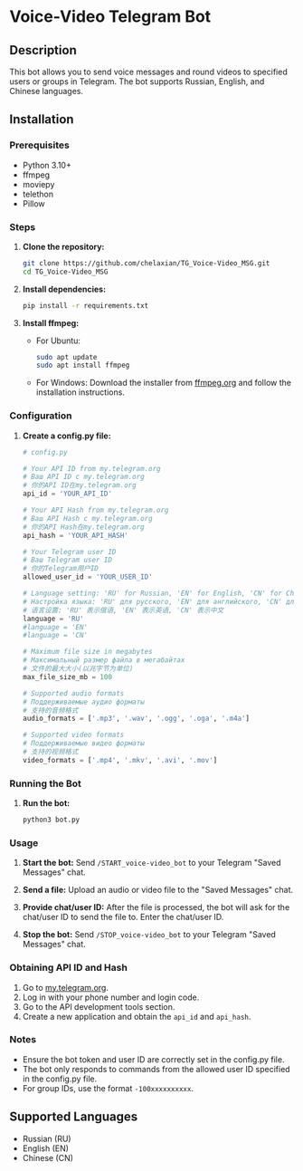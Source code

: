 # Voice-Video Telegram Bot

## Description
This bot allows you to send voice messages and round videos to specified users or groups in Telegram. The bot supports Russian, English, and Chinese languages.

## Installation

### Prerequisites
- Python 3.10+
- ffmpeg
- moviepy
- telethon
- Pillow

### Steps

1. **Clone the repository:**
    ```sh
    git clone https://github.com/chelaxian/TG_Voice-Video_MSG.git
    cd TG_Voice-Video_MSG
    ```

2. **Install dependencies:**
    ```sh
    pip install -r requirements.txt
    ```

3. **Install ffmpeg:**
    - For Ubuntu:
        ```sh
        sudo apt update
        sudo apt install ffmpeg
        ```
    - For Windows:
        Download the installer from [ffmpeg.org](https://ffmpeg.org/download.html) and follow the installation instructions.

### Configuration

1. **Create a config.py file:**
    ```python
    # config.py

    # Your API ID from my.telegram.org
    # Ваш API ID с my.telegram.org
    # 你的API ID在my.telegram.org
    api_id = 'YOUR_API_ID'

    # Your API Hash from my.telegram.org
    # Ваш API Hash с my.telegram.org
    # 你的API Hash在my.telegram.org
    api_hash = 'YOUR_API_HASH'

    # Your Telegram user ID
    # Ваш Telegram user ID
    # 你的Telegram用户ID
    allowed_user_id = 'YOUR_USER_ID'

    # Language setting: 'RU' for Russian, 'EN' for English, 'CN' for Chinese
    # Настройка языка: 'RU' для русского, 'EN' для английского, 'CN' для китайского
    # 语言设置: 'RU' 表示俄语, 'EN' 表示英语, 'CN' 表示中文
    language = 'RU'
    #language = 'EN'
    #language = 'CN'

    # Maximum file size in megabytes
    # Максимальный размер файла в мегабайтах
    # 文件的最大大小(以兆字节为单位)
    max_file_size_mb = 100

    # Supported audio formats
    # Поддерживаемые аудио форматы
    # 支持的音频格式
    audio_formats = ['.mp3', '.wav', '.ogg', '.oga', '.m4a']

    # Supported video formats
    # Поддерживаемые видео форматы
    # 支持的视频格式
    video_formats = ['.mp4', '.mkv', '.avi', '.mov']
    ```

### Running the Bot

1. **Run the bot:**
    ```sh
    python3 bot.py
    ```

### Usage

1. **Start the bot:**
    Send `/START_voice-video_bot` to your Telegram "Saved Messages" chat.

2. **Send a file:**
    Upload an audio or video file to the "Saved Messages" chat.

3. **Provide chat/user ID:**
    After the file is processed, the bot will ask for the chat/user ID to send the file to. Enter the chat/user ID.

4. **Stop the bot:**
    Send `/STOP_voice-video_bot` to your Telegram "Saved Messages" chat.

### Obtaining API ID and Hash

1. Go to [my.telegram.org](https://my.telegram.org).
2. Log in with your phone number and login code.
3. Go to the API development tools section.
4. Create a new application and obtain the `api_id` and `api_hash`.

### Notes

- Ensure the bot token and user ID are correctly set in the config.py file.
- The bot only responds to commands from the allowed user ID specified in the config.py file.
- For group IDs, use the format `-100xxxxxxxxxx`.

## Supported Languages
- Russian (RU)
- English (EN)
- Chinese (CN)
